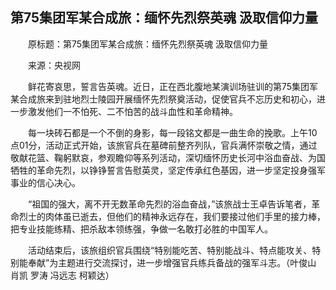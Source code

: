 ## 第75集团军某合成旅：缅怀先烈祭英魂 汲取信仰力量
　　原标题：第75集团军某合成旅：缅怀先烈祭英魂 汲取信仰力量

　　来源：央视网

　　鲜花寄哀思，誓言告英魂。近日，正在西北腹地某演训场驻训的第75集团军某合成旅来到驻地烈士陵园开展缅怀先烈祭奠活动，促使官兵不忘历史和初心，进一步激发他们一不怕死、二不怕苦的战斗血性和革命精神。

　　每一块砖石都是一个不倒的身影，每一段铭文都是一曲生命的挽歌。上午10点01分，活动正式开始，该旅官兵在墓碑前整齐列队，官兵满怀崇敬之情，通过敬献花篮、鞠躬默哀，参观瞻仰等系列活动，深切缅怀历史长河中浴血奋战、为国牺牲的革命先烈，以铮铮誓言告慰英灵，坚定传承红色基因，进一步坚定投身强军事业的信心决心。

　　“祖国的强大，离不开无数革命先烈的浴血奋战，”该旅战士王卓告诉笔者，革命烈士的肉体虽已逝去，但他们的精神永远存在，我们要接过他们手里的接力棒，把专业技能练精、把杀敌本领练强，争做一名敢打必胜的中国军人。

　　活动结束后，该旅组织官兵围绕“特别能吃苦、特别能战斗、特点能攻关、特别能奉献”为主题进行交流探讨，进一步增强官兵练兵备战的强军斗志。（叶俊山 肖凯 罗涛 冯远志 柯颖达）

